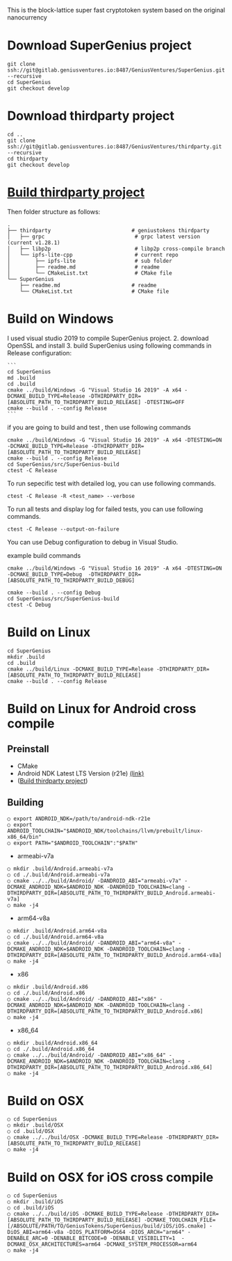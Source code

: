This is the block-lattice super fast cryptotoken system based on the original nanocurrency

# Download SuperGenius project
   
    git clone ssh://git@gitlab.geniusventures.io:8487/GeniusVentures/SuperGenius.git --recursive 
    cd SuperGenius
    git checkout develop
    
# Download thirdparty project

    cd ..
    git clone ssh://git@gitlab.geniusventures.io:8487/GeniusVentures/thirdparty.git --recursive 
    cd thirdparty
    git checkout develop
# [Build thirdparty project](../thirdparty/README.md)
    
Then folder structure as follows:

    .
    ├── thirdparty                          # geniustokens thirdparty
    │   ├── grpc                             # grpc latest version (current v1.28.1)
    │   ├── libp2p                           # libp2p cross-compile branch
    │   └── ipfs-lite-cpp                    # current repo
    │        ├── ipfs-lite                   # sub folder
    │        ├── readme.md                   # readme
    │        └── CMakeList.txt               # CMake file
    └── SuperGenius   
        ├── readme.md                       # readme
        └── CMakeList.txt                   # CMake file    
 
# Build on Windows
I used visual studio 2019 to compile SuperGenius project.
2. download OpenSSL and install
3. build SuperGenius using following commands in Release configuration:
    
    ```
    cd SuperGenius 
    md .build 
    cd .build 
    cmake ../build/Windows -G "Visual Studio 16 2019" -A x64 -DCMAKE_BUILD_TYPE=Release -DTHIRDPARTY_DIR=[ABSOLUTE_PATH_TO_THIRDPARTY_BUILD_RELEASE] -DTESTING=OFF
    cmake --build . --config Release
    ```

if you are going to build and test , then use following commands

    cmake ../build/Windows -G "Visual Studio 16 2019" -A x64 -DTESTING=ON -DCMAKE_BUILD_TYPE=Release -DTHIRDPARTY_DIR=[ABSOLUTE_PATH_TO_THIRDPARTY_BUILD_RELEASE]
    cmake --build . --config Release
    cd SuperGenius/src/SuperGenius-build
    ctest -C Release
    
To run sepecific test with detailed log, you can use following commands.

    ctest -C Release -R <test_name> --verbose
    
To run all tests and display log for failed tests, you can use following commands.

    ctest -C Release --output-on-failure
   
You can use Debug configuration to debug in Visual Studio.
 
 example build commands

    cmake ../build/Windows -G "Visual Studio 16 2019" -A x64 -DTESTING=ON  -DCMAKE_BUILD_TYPE=Debug  -DTHIRDPARTY_DIR=[ABSOLUTE_PATH_TO_THIRDPARTY_BUILD_DEBUG]

    cmake --build . --config Debug
    cd SuperGenius/src/SuperGenius-build
    ctest -C Debug

# Build on Linux

    cd SuperGenius 
    mkdir .build 
    cd .build 
    cmake ../build/Linux -DCMAKE_BUILD_TYPE=Release -DTHIRDPARTY_DIR=[ABSOLUTE_PATH_TO_THIRDPARTY_BUILD_RELEASE] 
    cmake --build . --config Release

# Build on Linux for Android cross compile
## Preinstall
- CMake 
- Android NDK Latest LTS Version (r21e) [(link)](https://developer.android.com/ndk/downloads#lts-downloads)
- ([Build thirdparty project](../thirdparty/README.md))
## Building
	○ export ANDROID_NDK=/path/to/android-ndk-r21e
	○ export ANDROID_TOOLCHAIN="$ANDROID_NDK/toolchains/llvm/prebuilt/linux-x86_64/bin"
	○ export PATH="$ANDROID_TOOLCHAIN":"$PATH" 
* armeabi-v7a
```
○ mkdir .build/Android.armeabi-v7a
○ cd ./.build/Android.armeabi-v7a
○ cmake ../../build/Android/ -DANDROID_ABI="armeabi-v7a" -DCMAKE_ANDROID_NDK=$ANDROID_NDK -DANDROID_TOOLCHAIN=clang -DTHIRDPARTY_DIR=[ABSOLUTE_PATH_TO_THIRDPARTY_BUILD_Android.armeabi-v7a] 
○ make -j4
```	
* arm64-v8a
```
○ mkdir .build/Android.arm64-v8a
○ cd ./.build/Android.arm64-v8a
○ cmake ../../build/Android/ -DANDROID_ABI="arm64-v8a" -DCMAKE_ANDROID_NDK=$ANDROID_NDK -DANDROID_TOOLCHAIN=clang -DTHIRDPARTY_DIR=[ABSOLUTE_PATH_TO_THIRDPARTY_BUILD_Android.arm64-v8a] 
○ make -j4
```
* x86
```
○ mkdir .build/Android.x86
○ cd ./.build/Android.x86
○ cmake ../../build/Android/ -DANDROID_ABI="x86" -DCMAKE_ANDROID_NDK=$ANDROID_NDK -DANDROID_TOOLCHAIN=clang -DTHIRDPARTY_DIR=[ABSOLUTE_PATH_TO_THIRDPARTY_BUILD_Android.x86]
○ make -j4
```
* x86_64
```
○ mkdir .build/Android.x86_64
○ cd ./.build/Android.x86_64
○ cmake ../../build/Android/ -DANDROID_ABI="x86_64" -DCMAKE_ANDROID_NDK=$ANDROID_NDK -DANDROID_TOOLCHAIN=clang -DTHIRDPARTY_DIR=[ABSOLUTE_PATH_TO_THIRDPARTY_BUILD_Android.x86_64]
○ make -j4
```
# Build on OSX 
```
○ cd SuperGenius 
○ mkdir .build/OSX 
○ cd .build/OSX
○ cmake ../../build/OSX -DCMAKE_BUILD_TYPE=Release -DTHIRDPARTY_DIR=[ABSOLUTE_PATH_TO_THIRDPARTY_BUILD_RELEASE] 
○ make -j4
```
# Build on OSX for iOS cross compile 
```
○ cd SuperGenius 
○ mkdir .build/iOS 
○ cd .build/iOS
○ cmake ../../build/iOS -DCMAKE_BUILD_TYPE=Release -DTHIRDPARTY_DIR=[ABSOLUTE_PATH_TO_THIRDPARTY_BUILD_RELEASE] -DCMAKE_TOOLCHAIN_FILE=[/ABSOLUTE/PATH/TO/GeniusTokens/SuperGenius/build/iOS/iOS.cmake] -DiOS_ABI=arm64-v8a -DIOS_PLATFORM=OS64 -DIOS_ARCH="arm64" -DENABLE_ARC=0 -DENABLE_BITCODE=0 -DENABLE_VISIBILITY=1  -DCMAKE_OSX_ARCHITECTURES=arm64 -DCMAKE_SYSTEM_PROCESSOR=arm64
○ make -j4
```
